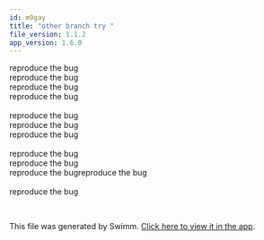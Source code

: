```yaml
---
id: m9gay
title: "other branch try "
file_version: 1.1.2
app_version: 1.6.0
---
```


reproduce the bug<br/>
reproduce the bug<br/>
reproduce the bug<br/>
reproduce the bug<br/>
<br/>reproduce the bug<br/>
reproduce the bug<br/>
reproduce the bug<br/>
<br/>reproduce the bug<br/>
reproduce the bug<br/>
reproduce the bugreproduce the bug<br/>
<br/>reproduce the bug<br/>

<br/>

This file was generated by Swimm. [Click here to view it in the app](https://swimm-web-app.web.app/repos/Z2l0aHViJTNBJTNBTm9hUmVwbyUzQSUzQU5vYW96ZXI=/docs/m9gay).
